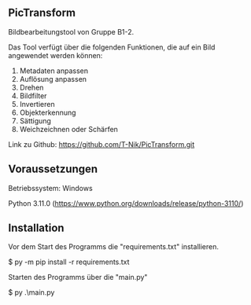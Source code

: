 ## PicTransform

Bildbearbeitungstool von Gruppe B1-2. <p>
Das Tool verfügt über die folgenden Funktionen, die auf ein Bild angewendet werden können: 
   1. Metadaten anpassen
   2. Auflösung anpassen
   3. Drehen
   4. Bildfilter
   5. Invertieren
   6. Objekterkennung
   7. Sättigung
   8. Weichzeichnen oder Schärfen

Link zu Github: https://github.com/T-Nik/PicTransform.git

## Voraussetzungen
Betriebssystem: Windows <p>
Python 3.11.0 (https://www.python.org/downloads/release/python-3110/)

## Installation
Vor dem Start des Programms die "requirements.txt" installieren. <p>
$ py -m pip install -r requirements.txt

Starten des Programms über die "main.py" <p>
$ py .\main.py
